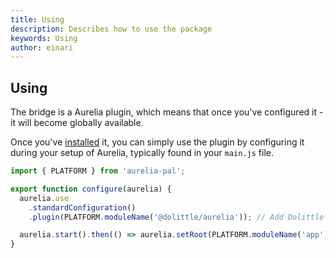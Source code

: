 ```yaml
---
title: Using
description: Describes how to use the package
keywords: Using
author: einari
---
```

## Using

The bridge is a Aurelia plugin, which means that once you've configured it - it will become
globally available.

Once you've [installed](./installing.md) it, you can simply use the plugin by configuring it during your
setup of Aurelia, typically found in your `main.js` file.

```javascript
import { PLATFORM } from 'aurelia-pal';

export function configure(aurelia) {
  aurelia.use
    .standardConfiguration()
    .plugin(PLATFORM.moduleName('@dolittle/aurelia')); // Add Dolittle plugin

  aurelia.start().then(() => aurelia.setRoot(PLATFORM.moduleName('app')));
}
```